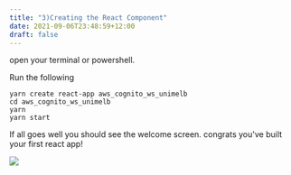```yaml
---
title: "3)Creating the React Component"
date: 2021-09-06T23:48:59+12:00
draft: false
---
```



open your terminal or powershell.


Run the following

	yarn create react-app aws_cognito_ws_unimelb
	cd aws_cognito_ws_unimelb
	yarn 
	yarn start

If all goes well you should see the welcome screen. congrats you've built your first react app!

![](/reactbasic.png)